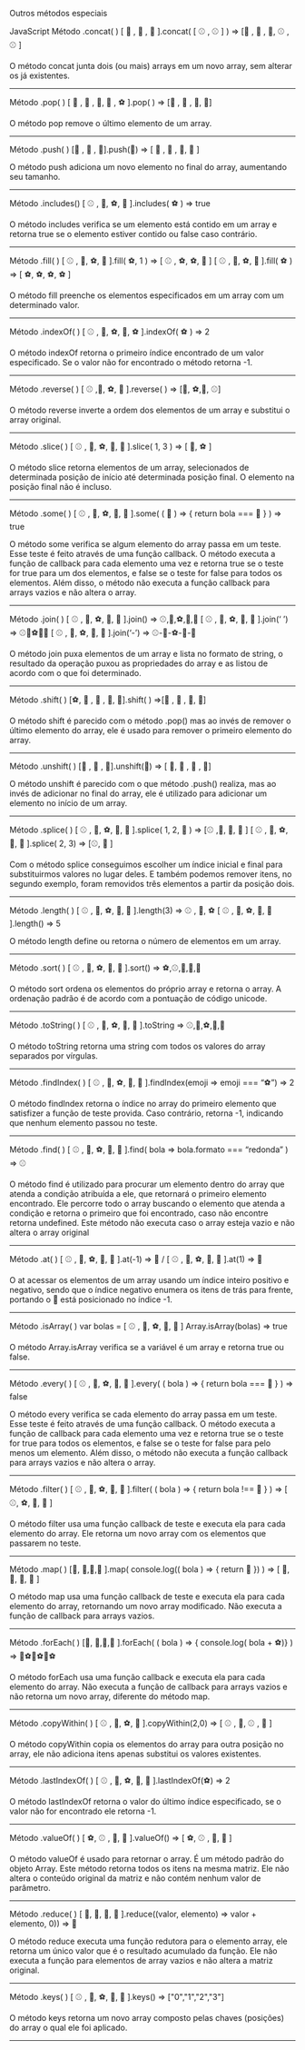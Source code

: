 Outros métodos especiais

JavaScript
Método .concat( )
[ 🏀 , 🏀 , 🏀 ].concat( [ ⚾ , ⚾ ] ) => [🏀 , 🏀 , 🏀, ⚾ , ⚾ ]

O método concat junta dois (ou mais) arrays em um novo array, sem alterar os já existentes.
____________________________________________________________________________________________________________________________________________________________
Método .pop( )
[ 🏀 , 🏀 , 🏀, 🏀 , ⚽ ].pop( ) => [🏀 , 🏀 , 🏀, 🏀]

O método pop remove o último elemento de um array.
____________________________________________________________________________________________________________________________________________________________
Método .push( )
[🏀 , 🏀 , 🏀].push(🏈) => [ 🏀 , 🏀 , 🏀, 🏈 ]

O método push adiciona um novo elemento no final do array, aumentando seu tamanho.
____________________________________________________________________________________________________________________________________________________________
Método .includes()
[ ⚾ , 🏈, ⚽, 🏀 ].includes( ⚽ ) => true

O método includes verifica se um elemento está contido em um array e retorna true se o elemento estiver contido ou false caso contrário.
____________________________________________________________________________________________________________________________________________________________
Método .fill( )
[ ⚾ , 🏈, ⚽, 🏀 ].fill( ⚽, 1 ) => [ ⚾ , ⚽, ⚽, 🏀 ] [ ⚾ , 🏈, ⚽, 🏀 ].fill( ⚽ ) => [ ⚽, ⚽, ⚽, ⚽ ]

O método fill preenche os elementos especificados em um array com um determinado valor.
____________________________________________________________________________________________________________________________________________________________
Método .indexOf( )
[ ⚾ , 🏈, ⚽, 🏀, ⚽ ].indexOf( ⚽ ) => 2

O método indexOf retorna o primeiro índice encontrado de um valor especificado. Se o valor não for encontrado o método retorna -1.
____________________________________________________________________________________________________________________________________________________________
Método .reverse( )
[ ⚾ ,🏈, ⚽, 🏀 ].reverse( ) => [🏀, ⚽,🏈, ⚾]

O método reverse inverte a ordem dos elementos de um array e substitui o array original.
____________________________________________________________________________________________________________________________________________________________
Método .slice( )
[ ⚾ , 🏈, ⚽, 🏀, 🏐 ].slice( 1, 3 ) => [ 🏈, ⚽ ]

O método slice retorna elementos de um array, selecionados de determinada posição de início até determinada posição final. O elemento na posição final não é incluso.
____________________________________________________________________________________________________________________________________________________________
Método .some( )
[ ⚾ , 🏈, ⚽, 🏀, 🏐 ].some( ( 🏐 ) ⇒ { return bola === 🏐 } ) => true

O método some verifica se algum elemento do array passa em um teste. Esse teste é feito através de uma função callback. O método executa a função de callback para cada elemento uma vez e retorna true se o teste for true para um dos elementos, e false se o teste for false para todos os elementos. Além disso, o método não executa a função callback para arrays vazios e não altera o array.
____________________________________________________________________________________________________________________________________________________________
Método .join( )
[ ⚾ , 🏈, ⚽, 🏀, 🏐 ].join() ⇒ ⚾,🏈,⚽,🏀,🏐 [ ⚾ , 🏈, ⚽, 🏀, 🏐 ].join(‘ ’) ⇒ ⚾🏈⚽🏀🏐 [ ⚾ , 🏈, ⚽, 🏀, 🏐 ].join(‘-’) ⇒ ⚾-🏈-⚽-🏀-🏐

O método join puxa elementos de um array e lista no formato de string, o resultado da operação puxou as propriedades do array e as listou de acordo com o que foi determinado.
____________________________________________________________________________________________________________________________________________________________
Método .shift( )
[⚽, 🏐 , 🏐 , 🏐, 🏐].shift( ) ⇒[🏐 , 🏐 , 🏐, 🏐]

O método shift é parecido com o método .pop() mas ao invés de remover o último elemento do array, ele é usado para remover o primeiro elemento do array.
____________________________________________________________________________________________________________________________________________________________
Método .unshift( )
[🏀 , 🏀 , 🏀].unshift(🏐) ⇒ [ 🏐, 🏀 , 🏀 , 🏀]

O método unshift é parecido com o que método .push() realiza, mas ao invés de adicionar no final do array, ele é utilizado para adicionar um elemento no início de um array.
____________________________________________________________________________________________________________________________________________________________
Método .splice( )
[ ⚾ , 🏈, ⚽, 🏀, 🏐 ].splice( 1, 2, 🎱 ) ⇒ [⚾ ,🎱, 🏀, 🏐 ] [ ⚾ , 🏈, ⚽, 🏀, 🏐 ].splice( 2, 3) ⇒ [⚾, 🏈 ]

Com o método splice conseguimos escolher um índice inicial e final para substituirmos valores no lugar deles. E também podemos remover itens, no segundo exemplo, foram removidos três elementos a partir da posição dois.
____________________________________________________________________________________________________________________________________________________________
Método .length( )
[ ⚾ , 🏈, ⚽, 🏀, 🏐 ].length(3) ⇒ ⚾ , 🏈, ⚽ [ ⚾ , 🏈, ⚽, 🏀, 🏐 ].length() ⇒ 5

O método length define ou retorna o número de elementos em um array.
____________________________________________________________________________________________________________________________________________________________
Método .sort( )
[ ⚾ , 🏈, ⚽, 🏀, 🏐 ].sort() ⇒ ⚽,⚾,🏀,🏈,🏐

O método sort ordena os elementos do próprio array e retorna o array. A ordenação padrão é de acordo com a pontuação de código unicode.
____________________________________________________________________________________________________________________________________________________________
Método .toString( )
[ ⚾ , 🏈, ⚽, 🏀, 🏐 ].toString ⇒ ⚾,🏈,⚽,🏀,🏐

O método toString retorna uma string com todos os valores do array separados por vírgulas.
____________________________________________________________________________________________________________________________________________________________
Método .findIndex( )
[ ⚾ , 🏈, ⚽, 🏀, 🏐 ].findIndex(emoji => emoji === “⚽”) ⇒ 2

O método findIndex retorna o índice no array do primeiro elemento que satisfizer a função de teste provida. Caso contrário, retorna -1, indicando que nenhum elemento passou no teste.
____________________________________________________________________________________________________________________________________________________________
Método .find( )
[ ⚾ , 🏈, ⚽, 🏀, 🏐 ].find( bola ⇒ bola.formato === “redonda” ) => ⚾

O método find é utilizado para procurar um elemento dentro do array que atenda a condição atribuída a ele, que retornará o primeiro elemento encontrado. Ele percorre todo o array buscando o elemento que atenda a condição e retorna o primeiro que foi encontrado, caso não encontre retorna undefined. Este método não executa caso o array esteja vazio e não altera o array original
____________________________________________________________________________________________________________________________________________________________
Método .at( )
[ ⚾ , 🏈, ⚽, 🏀, 🏐 ].at(-1) ⇒ 🏐 / [ ⚾ , 🏈, ⚽, 🏀, 🏐 ].at(1) ⇒ 🏈

O at acessar os elementos de um array usando um índice inteiro positivo e negativo, sendo que o índice negativo enumera os itens de trás para frente, portando o 🏐 está posicionado no índice -1.
____________________________________________________________________________________________________________________________________________________________
Método .isArray( )
var bolas = [ ⚾ , 🏈, ⚽, 🏀, 🏐 ] Array.isArray(bolas) ⇒ true

O método Array.isArray verifica se a variável é um array e retorna true ou false.
____________________________________________________________________________________________________________________________________________________________
Método .every( )
[ ⚾ , 🏈, ⚽, 🏀, 🏐 ].every( ( bola ) ⇒ { return bola === 🏐 } ) => false

O método every verifica se cada elemento do array passa em um teste. Esse teste é feito através de uma função callback. O método executa a função de callback para cada elemento uma vez e retorna true se o teste for true para todos os elementos, e false se o teste for false para pelo menos um elemento. Além disso, o método não executa a função callback para arrays vazios e não altera o array.
____________________________________________________________________________________________________________________________________________________________
Método .filter( )
[ ⚾ , 🏈, ⚽, 🏀, 🏐 ].filter( ( bola ) ⇒ { return bola !== 🏈 } ) => [ ⚾, ⚽, 🏀, 🏐 ]

O método filter usa uma função callback de teste e executa ela para cada elemento do array. Ele retorna um novo array com os elementos que passarem no teste.
____________________________________________________________________________________________________________________________________________________________
Método .map( )
[🏀, 🏀,🏀,🏀 ].map( console.log(( bola ) ⇒ { return 🏈 }) ) => [ 🏈, 🏈, 🏈, 🏈 ]

O método map usa uma função callback de teste e executa ela para cada elemento do array, retornando um novo array modificado. Não executa a função de callback para arrays vazios.
____________________________________________________________________________________________________________________________________________________________
Método .forEach( )
[🏀, 🏀,🏀,🏀 ].forEach( ( bola ) ⇒ { console.log( bola + ⚽)} ) => 🏀⚽🏀⚽🏀⚽

O método forEach usa uma função callback e executa ela para cada elemento do array. Não executa a função de callback para arrays vazios e não retorna um novo array, diferente do método map.
____________________________________________________________________________________________________________________________________________________________
Método .copyWithin( )
[ ⚾ , 🏈, ⚽, 🏀 ].copyWithin(2,0) ⇒ [ ⚾ , 🏈, ⚾ , 🏈 ]

O método copyWithin copia os elementos do array para outra posição no array, ele não adiciona itens apenas substitui os valores existentes.
____________________________________________________________________________________________________________________________________________________________
Método .lastIndexOf( )
[ ⚾ , 🏈, ⚽, 🏀, 🏐 ].lastIndexOf(⚽) ⇒ 2

O método lastIndexOf retorna o valor do último índice especificado, se o valor não for encontrado ele retorna -1.
____________________________________________________________________________________________________________________________________________________________
Método .valueOf( )
[ ⚽, ⚾ , 🏀, 🏐 ].valueOf() ⇒ [ ⚽, ⚾ , 🏀, 🏐 ]

O método valueOf é usado para retornar o array. É um método padrão do objeto Array. Este método retorna todos os itens na mesma matriz. Ele não altera o conteúdo original da matriz e não contém nenhum valor de parâmetro.
____________________________________________________________________________________________________________________________________________________________
Método .reduce( )
[ 🥦, 🍅, 🥕, 🍆 ].reduce((valor, elemento) => valor + elemento, 0)) ⇒ 🥗

O método reduce executa uma função redutora para o elemento array, ele retorna um único valor que é o resultado acumulado da função. Ele não executa a função para elementos de array vazios e não altera a matriz original.
____________________________________________________________________________________________________________________________________________________________
Método .keys( )
[ ⚾ , 🏈, ⚽, 🏀, 🏐 ].keys() => ["0","1","2","3"]

O método keys retorna um novo array composto pelas chaves (posições) do array o qual ele foi aplicado.
____________________________________________________________________________________________________________________________________________________________
